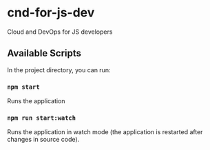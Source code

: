 # cnd-for-js-dev
Cloud and DevOps for JS developers

## Available Scripts
In the project directory, you can run:

### `npm start`
Runs the application

### `npm run start:watch`
Runs the application in watch mode (the application is restarted after changes in source code).
